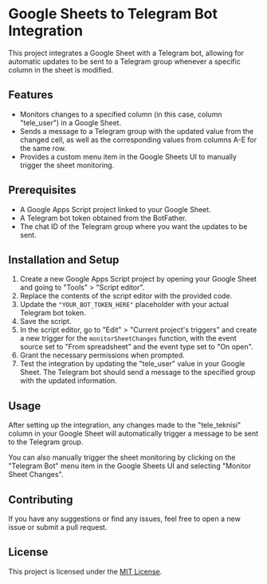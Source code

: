# Google Sheets to Telegram Bot Integration

This project integrates a Google Sheet with a Telegram bot, allowing for automatic updates to be sent to a Telegram group whenever a specific column in the sheet is modified.

## Features

- Monitors changes to a specified column (in this case, column "tele_user") in a Google Sheet.
- Sends a message to a Telegram group with the updated value from the changed cell, as well as the corresponding values from columns A-E for the same row.
- Provides a custom menu item in the Google Sheets UI to manually trigger the sheet monitoring.

## Prerequisites

- A Google Apps Script project linked to your Google Sheet.
- A Telegram bot token obtained from the BotFather.
- The chat ID of the Telegram group where you want the updates to be sent.

## Installation and Setup

1. Create a new Google Apps Script project by opening your Google Sheet and going to "Tools" > "Script editor".
2. Replace the contents of the script editor with the provided code.
3. Update the `"YOUR_BOT_TOKEN_HERE"` placeholder with your actual Telegram bot token.
4. Save the script.
5. In the script editor, go to "Edit" > "Current project's triggers" and create a new trigger for the `monitorSheetChanges` function, with the event source set to "From spreadsheet" and the event type set to "On open".
6. Grant the necessary permissions when prompted.
7. Test the integration by updating the "tele_user" value in your Google Sheet. The Telegram bot should send a message to the specified group with the updated information.

## Usage

After setting up the integration, any changes made to the "tele_teknisi" column in your Google Sheet will automatically trigger a message to be sent to the Telegram group.

You can also manually trigger the sheet monitoring by clicking on the "Telegram Bot" menu item in the Google Sheets UI and selecting "Monitor Sheet Changes".

## Contributing

If you have any suggestions or find any issues, feel free to open a new issue or submit a pull request.

## License

This project is licensed under the [MIT License](LICENSE).
